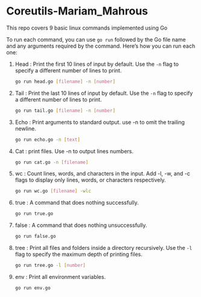 # Coreutils-Mariam_Mahrous

 This repo covers 9 basic linux commands implemented using Go 

To run each command, you can use `go run` followed by the Go file name and any arguments required by the command. Here’s how you can run each one:

 1. Head :
    Print the first 10 lines of input by default. Use the `-n` flag to specify a different number of lines to print.
    ```sh
    go run head.go [filename] -n [number]
    ```
 2. Tail :
    Print the last 10 lines of input by default. Use the `-n` flag to specify a different number of lines to print.
    ```sh
    go run tail.go [filename] -n [number]
    ```
 3. Echo :
    Print arguments to standard output. use -n to omit the trailing newline.
    ```sh
    go run echo.go -n [text]
    ```
 4. Cat :
    print files. Use -n to output lines numbers.
    ```sh
    go run cat.go -n [filename]
    ```
 5. wc : 
    Count lines, words, and characters in the input.
    Add -l, -w, and -c flags to display only lines, words, or characters respectively.
    ```sh
    go run wc.go [filename] -wlc
    ```
 6. true :
    A command that does nothing successfully.
    ```sh
    go run true.go
    ```
 7. false :
    A command that does nothing unsuccessfully.
    ```sh
    go run false.go
    ```

 8. tree :
    Print all files and folders inside a directory recursively. Use the `-l` flag to specify the maximum depth of printing files.
    ```sh
    go run tree.go -l [number]
    ```
    
 9. env :
  Print all environment variables.
    ```sh
    go run env.go
    ```
 